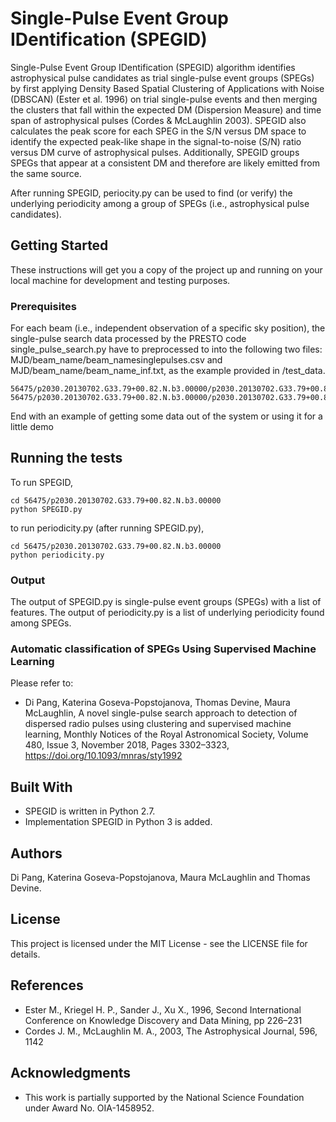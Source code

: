 # Single-Pulse Event Group IDentification (SPEGID)

Single-Pulse Event Group IDentification (SPEGID) algorithm identifies astrophysical pulse candidates as trial single-pulse event groups (SPEGs) by first applying Density Based Spatial Clustering of Applications with Noise (DBSCAN) (Ester et al. 1996) on trial single-pulse events and then merging the clusters that fall within the expected DM (Dispersion Measure) and time span of astrophysical pulses (Cordes & McLaughlin 2003). SPEGID also calculates the peak score for each SPEG in the S/N versus DM space to identify the expected peak-like shape in the signal-to-noise (S/N) ratio versus DM curve of astrophysical pulses. Additionally, SPEGID groups SPEGs that appear at a consistent DM and therefore are likely emitted from the same source.

After running SPEGID, periocity.py can be used to find (or verify) the underlying periodicity among a group of SPEGs (i.e., astrophysical pulse candidates).

## Getting Started

These instructions will get you a copy of the project up and running on your local machine for development and testing purposes.

### Prerequisites

For each beam (i.e., independent observation of a specific sky position), the single-pulse search data processed by the PRESTO code single_pulse_search.py have to preprocessed to into the following two files: MJD/beam_name/beam_namesinglepulses.csv and MJD/beam_name/beam_name_inf.txt, as the example provided in /test_data. 
```
56475/p2030.20130702.G33.79+00.82.N.b3.00000/p2030.20130702.G33.79+00.82.N.b3.00000singlepulses.csv 
56475/p2030.20130702.G33.79+00.82.N.b3.00000/p2030.20130702.G33.79+00.82.N.b3.00000_inf.txt
```

End with an example of getting some data out of the system or using it for a little demo

## Running the tests
To run SPEGID,
```
cd 56475/p2030.20130702.G33.79+00.82.N.b3.00000
python SPEGID.py
```
to run periodicity.py (after running SPEGID.py),
```
cd 56475/p2030.20130702.G33.79+00.82.N.b3.00000
python periodicity.py
```

### Output

The output of SPEGID.py is single-pulse event groups (SPEGs) with a list of features.
The output of periodicity.py is a list of underlying periodicity found among SPEGs.

### Automatic classification of SPEGs Using Supervised Machine Learning

Please refer to:
* Di Pang, Katerina Goseva-Popstojanova, Thomas Devine, Maura McLaughlin, A novel single-pulse search approach to detection of dispersed radio pulses using clustering and supervised machine learning, Monthly Notices of the Royal Astronomical Society, Volume 480, Issue 3, November 2018, Pages 3302–3323, https://doi.org/10.1093/mnras/sty1992

## Built With

* SPEGID is written in Python 2.7.
* Implementation SPEGID in Python 3 is added.

## Authors

Di Pang, Katerina Goseva-Popstojanova, Maura McLaughlin and Thomas Devine.  

## License

This project is licensed under the MIT License - see the LICENSE file for details.

## References
* Ester M., Kriegel H. P., Sander J., Xu X., 1996, Second International Conference on Knowledge Discovery and Data Mining, pp 226–231
* Cordes J. M., McLaughlin M. A., 2003, The Astrophysical Journal, 596, 1142

## Acknowledgments

* This work is partially supported by the National Science Foundation under Award No. OIA-1458952. 


